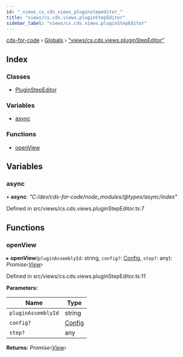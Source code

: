 ```yaml
---
id: "_views_cs_cds_views_pluginstepeditor_"
title: "views/cs.cds.views.pluginStepEditor"
sidebar_label: "views/cs.cds.views.pluginStepEditor"
---
```


[cds-for-code](../index.md) › [Globals](../globals.md) › ["views/cs.cds.views.pluginStepEditor"](_views_cs_cds_views_pluginstepeditor_.md)

## Index

### Classes

* [PluginStepEditor](../classes/_views_cs_cds_views_pluginstepeditor_.pluginstepeditor.md)

### Variables

* [async](_views_cs_cds_views_pluginstepeditor_.md#async)

### Functions

* [openView](_views_cs_cds_views_pluginstepeditor_.md#openview)

## Variables

###  async

• **async**: *"C:/dev/cds-for-code/node_modules/@types/async/index"*

Defined in src/views/cs.cds.views.pluginStepEditor.ts:7

## Functions

###  openView

▸ **openView**(`pluginAssemblyId`: string, `config?`: [Config](../interfaces/_api_cds_webapi_cdswebapi_.cdswebapi.config.md), `step?`: any): *Promise‹[View](../classes/_core_webui_view_.view.md)›*

Defined in src/views/cs.cds.views.pluginStepEditor.ts:11

**Parameters:**

Name | Type |
------ | ------ |
`pluginAssemblyId` | string |
`config?` | [Config](../interfaces/_api_cds_webapi_cdswebapi_.cdswebapi.config.md) |
`step?` | any |

**Returns:** *Promise‹[View](../classes/_core_webui_view_.view.md)›*
